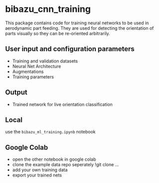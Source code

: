 # bibazu_cnn_training

This package contains code for training neural networks to be used in aerodynamic part feeding. They are used for detecting the orientation of parts visually so they can be re-oriented arbitrarily.

## User input and configuration parameters
+ Training and validation datasets
+ Neural Net Architecture
+ Augmentations
+ Training parameters

## Output
+ Trained network for live orientation classification

## Local
use the `bibazu_ml_training.ipynb` notebook

## Google Colab
+ open the other notebook in google colab
+ clone the example data repo seperately !git clone ...
+ add your own training data
+ export your trained nets 